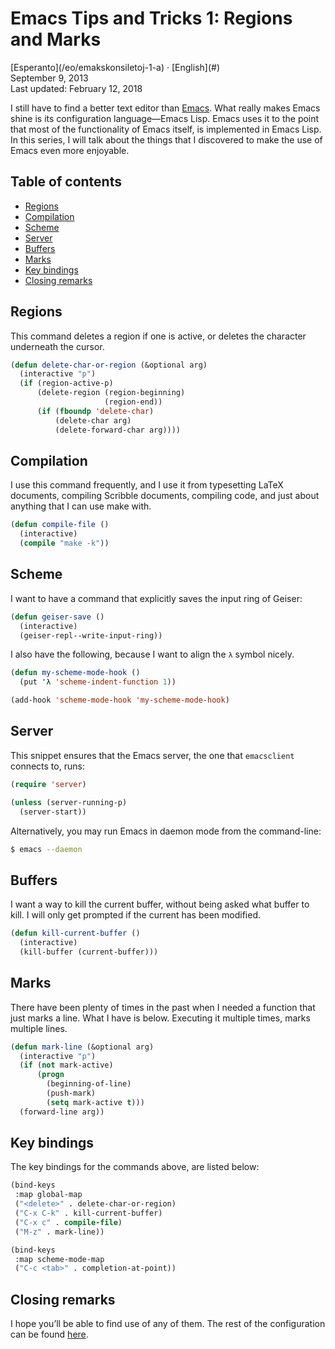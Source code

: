 Emacs Tips and Tricks 1: Regions and Marks
==========================================

<div class="center">[Esperanto](/eo/emakskonsiletoj-1-a) · [English](#)</div>
<div class="center">September 9, 2013</div>
<div class="center">Last updated: February 12, 2018</div>

I still have to find a better text editor than [Emacs](https://www.gnu.org/software/emacs/). What
really makes Emacs shine is its configuration language—Emacs Lisp. Emacs uses it to the point that
most of the functionality of Emacs itself, is implemented in Emacs Lisp. In this series, I will talk
about the things that I discovered to make the use of Emacs even more enjoyable.


Table of contents
-----------------

- [Regions](#regions)
- [Compilation](#compilation)
- [Scheme](#scheme)
- [Server](#server)
- [Buffers](#buffers)
- [Marks](#marks)
- [Key bindings](#keybindings)
- [Closing remarks](#closing)


<a name="regions"></a> Regions
------------------------------

This command deletes a region if one is active, or deletes the character underneath the cursor.

```lisp
(defun delete-char-or-region (&optional arg)
  (interactive "p")
  (if (region-active-p)
      (delete-region (region-beginning)
                     (region-end))
      (if (fboundp 'delete-char)
          (delete-char arg)
          (delete-forward-char arg))))
```


<a name="compilation"></a> Compilation
--------------------------------------

I use this command frequently, and I use it from typesetting LaTeX documents, compiling Scribble
documents, compiling code, and just about anything that I can use make with.

```lisp
(defun compile-file ()
  (interactive)
  (compile "make -k"))
```


<a name="scheme"></a> Scheme
----------------------------

I want to have a command that explicitly saves the input ring of Geiser:

```lisp
(defun geiser-save ()
  (interactive)
  (geiser-repl--write-input-ring))
```

I also have the following, because I want to align the `λ` symbol nicely.

```lisp
(defun my-scheme-mode-hook ()
  (put 'λ 'scheme-indent-function 1))

(add-hook 'scheme-mode-hook 'my-scheme-mode-hook)
```


<a name="server"></a> Server
----------------------------

This snippet ensures that the Emacs server, the one that `emacsclient` connects to, runs:

```lisp
(require 'server)

(unless (server-running-p)
  (server-start))
```

Alternatively, you may run Emacs in daemon mode from the command-line:

```bash
$ emacs --daemon
```


<a name="buffers"></a> Buffers
------------------------------

I want a way to kill the current buffer, without being asked what buffer to kill. I will only get
prompted if the current has been modified.

```lisp
(defun kill-current-buffer ()
  (interactive)
  (kill-buffer (current-buffer)))
```


<a name="marks"></a> Marks
--------------------------

There have been plenty of times in the past when I needed a function that just marks a line. What I
have is below. Executing it multiple times, marks multiple lines.

```lisp
(defun mark-line (&optional arg)
  (interactive "p")
  (if (not mark-active)
      (progn
        (beginning-of-line)
        (push-mark)
        (setq mark-active t)))
  (forward-line arg))
```


<a name="keybindings"></a> Key bindings
---------------------------------------

The key bindings for the commands above, are listed below:

```lisp
(bind-keys
 :map global-map
 ("<delete>" . delete-char-or-region)
 ("C-x C-k" . kill-current-buffer)
 ("C-x c" . compile-file)
 ("M-z" . mark-line))

(bind-keys
 :map scheme-mode-map
 ("C-c <tab>" . completion-at-point))
```


<a name="closing"></a> Closing remarks
--------------------------------------

I hope you’ll be able to find use of any of them. The rest of the configuration can be
found [here](https://github.com/ebzzry/dotfiles/tree/master/emacs).
